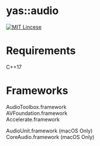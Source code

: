 yas::audio
==============
[![MIT Lincese](http://img.shields.io/badge/license-MIT-blue.svg?style=flat)](LICENSE)

Requirements
==============
C++17

Frameworks
==============
AudioToolbox.framework  
AVFoundation.framework  
Accelerate.framework  

AudioUnit.framework (macOS Only)  
CoreAudio.framework (macOS Only)
